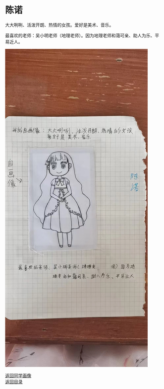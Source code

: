 # 陈诺

大大咧咧、活泼开朗、热情的女孩。爱好是美术、音乐。

最喜欢的老师：吴小明老师（地理老师）。因为地理老师和蔼可亲、助人为乐、平易近人。

![陈诺自我介绍](/photos/陈诺.jpg)

[返回同学画像](/同学画像)  
[返回目录](/index)
